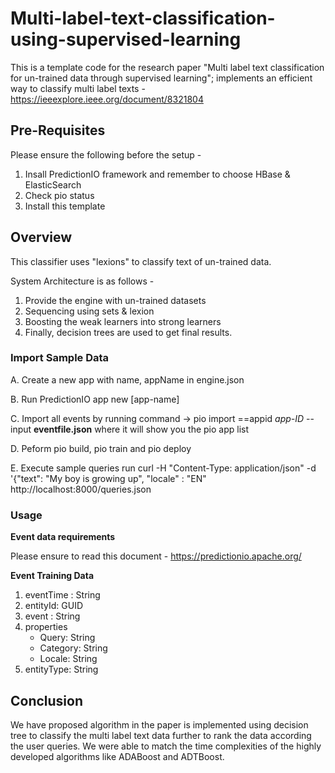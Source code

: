 # Multi-label-text-classification-using-supervised-learning
This is a template code for the research paper "Multi label text classification for un-trained data through supervised learning"; implements an efficient way to classify multi label texts - https://ieeexplore.ieee.org/document/8321804

<h2>Pre-Requisites</h2>
Please ensure the following before the setup - 

1. Insall PredictionIO framework and remember to choose HBase & ElasticSearch
2. Check pio status
3. Install this template


<h2>Overview</h2>

This classifier uses "lexions" to classify text of un-trained data.

System Architecture is as follows - 
1. Provide the engine with un-trained datasets
2. Sequencing using sets & lexion 
3. Boosting the weak learners into strong learners
4. Finally, decision trees are used to get final results. 

<h3> Import Sample Data </h3>

A. Create a new app with name, appName in engine.json

B. Run PredictionIO app new [app-name]

C. Import all events by running command -> pio import ==appid *app-ID* --input **eventfile.json** where it will show you the pio app list

D. Peform pio build, pio train and pio deploy

E. Execute sample queries run curl -H "Content-Type: application/json" -d '{"text": "My boy is growing up", "locale" : "EN" http://localhost:8000/queries.json

<h3> Usage </h3>

**Event data requirements**

Please ensure to read this document - https://predictionio.apache.org/

**Event Training Data**
 1. eventTime : String
 2. entityId: GUID
 3. event : String
 4. properties
      * Query: String
      * Category: String
      * Locale: String
 5. entityType: String

<h2> Conclusion </h2>
We have proposed algorithm in the paper is implemented using decision tree to classify the multi label text data further to rank the data according the user queries. We were able to match the time complexities of the highly developed algorithms like ADABoost and ADTBoost.



